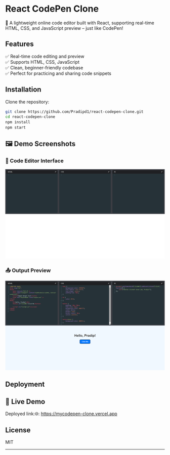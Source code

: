 # React CodePen Clone

🚀 A lightweight online code editor built with React, supporting real-time HTML, CSS, and JavaScript preview – just like CodePen!

## Features

✅ Real-time code editing and preview  
✅ Supports HTML, CSS, JavaScript  
✅ Clean, beginner-friendly codebase  
✅ Perfect for practicing and sharing code snippets

## Installation

Clone the repository:

```bash
git clone https://github.com/Pradipd1/react-codepen-clone.git
cd react-codepen-clone
npm install
npm start
```
## 🖼️ Demo Screenshots

### 📝 Code Editor Interface
![Editor Demo](./screenshots/editor_demo.png)

### 📤 Output Preview
![Output Demo](./screenshots/output_demo.png)


## Deployment

## 🚀 Live Demo

Deployed link:🌐: https://mycodepen-clone.vercel.app


## License

MIT

---


